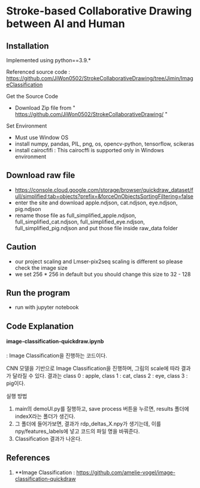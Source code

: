 # Stroke-based Collaborative Drawing between AI and Human




## Installation
Implemented using python==3.9.*


Referenced source code : https://github.com/JiWon0502/StrokeCollaborativeDrawing/tree/Jimin/ImageClassification

Get the Source Code
 - Download Zip file from " https://github.com/JiWon0502/StrokeCollaborativeDrawing/ "

Set Environment
 - Must use Window OS
 - install numpy, pandas, PIL, png, os, opencv-python, tensorflow, scikeras
 - install cairocfifi : This cairocffi is supported only in Windows environment

## Download raw file
 - https://console.cloud.google.com/storage/browser/quickdraw_dataset/full/simplified;tab=objects?prefix=&forceOnObjectsSortingFiltering=false
 - enter the site and download apple.ndjson, cat.ndjson, eye.ndjson, pig.ndjson
 - rename those file as full_simplified_apple.ndjson, full_simplified_cat.ndjson, full_simplified_eye.ndjson, full_simplified_pig.ndjson and put those file inside raw_data folder

## Caution
 - our project scaling and Lmser-pix2seq scaling is different so please check the image size
 - we set 256 * 256 in default but you should change this size to 32 - 128

## Run the program

- run with jupyter notebook


## Code Explanation


#### image-classification-quickdraw.ipynb
: Image Classification을 진행하는 코드이다.

CNN 모델을 기반으로 Image Classification을 진행하며, 그림의 scale에 따라 결과가 달라질 수 있다.
결과는 class 0 : apple, class 1 : cat, class 2 : eye, class 3 : pig이다.

실행 방법

1. main의 demoUI.py를 질행하고, save process 버튼을 누르면, results 폴더에 indexX라는 폴더가 생긴다.
2. 그 폴더에 들어가보면, 결과가 rdp_deltas_X.npy가 생기는데, 이를 npy/features_labels에 넣고 코드의 파일 명을 바꿔준다.
3. Classification 결과가 나온다.


## References

1. **Image Classification : https://github.com/amelie-vogel/image-classification-quickdraw
